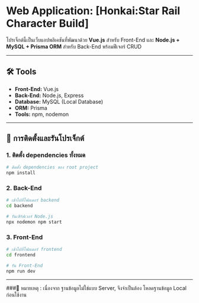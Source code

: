 # Web Application: [Honkai:Star Rail Character Build]

โปรเจ็กต์นี้เป็นเว็บแอปพลิเคชันที่พัฒนาด้วย **Vue.js** สำหรับ Front-End และ **Node.js + MySQL + Prisma ORM** สำหรับ Back-End พร้อมฟีเจอร์ CRUD

---

## 🛠️ Tools
- **Front-End:** Vue.js  
- **Back-End:** Node.js, Express  
- **Database:** MySQL (Local Database)  
- **ORM:** Prisma  
- **Tools:** npm, nodemon  

---

## 🚀 การติดตั้งและรันโปรเจ็กต์

### 1. ติดตั้ง dependencies ทั้งหมด
```bash
# ติดตั้ง dependencies ของ root project
npm install
```
### 2. Back-End
```bash
# เข้าไปที่โฟลเดอร์ backend
cd backend
```
```bash
# รันเซิร์ฟเวอร์ Node.js
npx nodemon npm start
```
### 3. Front-End
```bash
# เข้าไปที่โฟลเดอร์ frontend
cd frontend
```
```bash
# รัน Front-End
npm run dev
```
---
###📌 หมายเหตุ :
เนื่องจาก ฐานข้อมูลไม่ใช่แบบ Server, จึงจำเป็นต้อง โหลดฐานข้อมูล Local ก่อนใช้งาน
